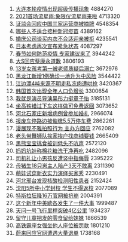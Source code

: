 1. [大连本轮疫情出现超级传播现象](http://www.baidu.com/baidu?cl=3&tn=SE_baiduhomet8_jmjb7mjw&rsv_dl=fyb_top&fr=top1000&wd=%B4%F3%C1%AC%B1%BE%C2%D6%D2%DF%C7%E9%B3%F6%CF%D6%B3%AC%BC%B6%B4%AB%B2%A5%CF%D6%CF%F3) 4884270
1. [2021首场流星雨:象限仪流星雨来啦](http://www.baidu.com/baidu?cl=3&tn=SE_baiduhomet8_jmjb7mjw&rsv_dl=fyb_top&fr=top1000&wd=2021%CA%D7%B3%A1%C1%F7%D0%C7%D3%EA%3A%CF%F3%CF%DE%D2%C7%C1%F7%D0%C7%D3%EA%C0%B4%C0%B2) 4713320
1. [证监会回应中国三家运营商被摘牌](http://www.baidu.com/baidu?cl=3&tn=SE_baiduhomet8_jmjb7mjw&rsv_dl=fyb_top&fr=top1000&wd=%D6%A4%BC%E0%BB%E1%BB%D8%D3%A6%D6%D0%B9%FA%C8%FD%BC%D2%D4%CB%D3%AA%C9%CC%B1%BB%D5%AA%C5%C6) 4548354
1. [哪些人不适合接种新冠疫苗](http://www.baidu.com/baidu?cl=3&tn=SE_baiduhomet8_jmjb7mjw&rsv_dl=fyb_top&fr=top1000&wd=%C4%C4%D0%A9%C8%CB%B2%BB%CA%CA%BA%CF%BD%D3%D6%D6%D0%C2%B9%DA%D2%DF%C3%E7) 4389162
1. [婚庆公司谈买内衣不合适迎亲被拒](http://www.baidu.com/baidu?cl=3&tn=SE_baiduhomet8_jmjb7mjw&rsv_dl=fyb_top&fr=top1000&wd=%BB%E9%C7%EC%B9%AB%CB%BE%CC%B8%C2%F2%C4%DA%D2%C2%B2%BB%BA%CF%CA%CA%D3%AD%C7%D7%B1%BB%BE%DC) 4235541
1. [日本考虑再次宣布紧急状态](http://www.baidu.com/baidu?cl=3&tn=SE_baiduhomet8_jmjb7mjw&rsv_dl=fyb_top&fr=top1000&wd=%C8%D5%B1%BE%BF%BC%C2%C7%D4%D9%B4%CE%D0%FB%B2%BC%BD%F4%BC%B1%D7%B4%CC%AC) 4087297
1. [春节如何防范疫情 专家建议来了](http://www.baidu.com/baidu?cl=3&tn=SE_baiduhomet8_jmjb7mjw&rsv_dl=fyb_top&fr=top1000&wd=%B4%BA%BD%DA%C8%E7%BA%CE%B7%C0%B7%B6%D2%DF%C7%E9%20%D7%A8%BC%D2%BD%A8%D2%E9%C0%B4%C1%CB) 3944242
1. [大S回应蔡康永道歉](http://www.baidu.com/baidu?cl=3&tn=SE_baiduhomet8_jmjb7mjw&rsv_dl=fyb_top&fr=top1000&wd=%B4%F3S%BB%D8%D3%A6%B2%CC%BF%B5%D3%C0%B5%C0%C7%B8) 3806193
1. [13岁女孩考第一被老师质疑后溺亡](http://www.baidu.com/baidu?cl=3&tn=SE_baiduhomet8_jmjb7mjw&rsv_dl=fyb_top&fr=top1000&wd=13%CB%EA%C5%AE%BA%A2%BF%BC%B5%DA%D2%BB%B1%BB%C0%CF%CA%A6%D6%CA%D2%C9%BA%F3%C4%E7%CD%F6) 3672976
1. [黑龙江新增1例确诊一地升为中风险](http://www.baidu.com/baidu?cl=3&tn=SE_baiduhomet8_jmjb7mjw&rsv_dl=fyb_top&fr=top1000&wd=%BA%DA%C1%FA%BD%AD%D0%C2%D4%F61%C0%FD%C8%B7%D5%EF%D2%BB%B5%D8%C9%FD%CE%AA%D6%D0%B7%E7%CF%D5) 3544422
1. [江边漂4吨来源不明走私冻肉遭哄抢](http://www.baidu.com/baidu?cl=3&tn=SE_baiduhomet8_jmjb7mjw&rsv_dl=fyb_top&fr=top1000&wd=%BD%AD%B1%DF%C6%AF4%B6%D6%C0%B4%D4%B4%B2%BB%C3%F7%D7%DF%CB%BD%B6%B3%C8%E2%D4%E2%BA%E5%C7%C0) 3420367
1. [韩国首次出现全年人口负增长](http://www.baidu.com/baidu?cl=3&tn=SE_baiduhomet8_jmjb7mjw&rsv_dl=fyb_top&fr=top1000&wd=%BA%AB%B9%FA%CA%D7%B4%CE%B3%F6%CF%D6%C8%AB%C4%EA%C8%CB%BF%DA%B8%BA%D4%F6%B3%A4) 3300654
1. [我就是演员导演吴彤力挺章子怡](http://www.baidu.com/baidu?cl=3&tn=SE_baiduhomet8_jmjb7mjw&rsv_dl=fyb_top&fr=top1000&wd=%CE%D2%BE%CD%CA%C7%D1%DD%D4%B1%B5%BC%D1%DD%CE%E2%CD%AE%C1%A6%CD%A6%D5%C2%D7%D3%E2%F9) 3185131
1. [坐高铁错过下车这样做可免费返回](http://www.baidu.com/baidu?cl=3&tn=SE_baiduhomet8_jmjb7mjw&rsv_dl=fyb_top&fr=top1000&wd=%D7%F8%B8%DF%CC%FA%B4%ED%B9%FD%CF%C2%B3%B5%D5%E2%D1%F9%D7%F6%BF%C9%C3%E2%B7%D1%B7%B5%BB%D8) 3073652
1. [河北石家庄新增病例曾参加婚礼](http://www.baidu.com/baidu?cl=3&tn=SE_baiduhomet8_jmjb7mjw&rsv_dl=fyb_top&fr=top1000&wd=%BA%D3%B1%B1%CA%AF%BC%D2%D7%AF%D0%C2%D4%F6%B2%A1%C0%FD%D4%F8%B2%CE%BC%D3%BB%E9%C0%F1) 2966074
1. [报废车停路边被催缴5.5万停车费](http://www.baidu.com/baidu?cl=3&tn=SE_baiduhomet8_jmjb7mjw&rsv_dl=fyb_top&fr=top1000&wd=%B1%A8%B7%CF%B3%B5%CD%A3%C2%B7%B1%DF%B1%BB%B4%DF%BD%C95.5%CD%F2%CD%A3%B3%B5%B7%D1) 2862261
1. [漫展现不雅拍照行为 主办方回应](http://www.baidu.com/baidu?cl=3&tn=SE_baiduhomet8_jmjb7mjw&rsv_dl=fyb_top&fr=top1000&wd=%C2%FE%D5%B9%CF%D6%B2%BB%D1%C5%C5%C4%D5%D5%D0%D0%CE%AA%20%D6%F7%B0%EC%B7%BD%BB%D8%D3%A6) 2762082
1. [老头带舞狮队挨家挨户找商铺要钱](http://www.baidu.com/baidu?cl=3&tn=SE_baiduhomet8_jmjb7mjw&rsv_dl=fyb_top&fr=top1000&wd=%C0%CF%CD%B7%B4%F8%CE%E8%CA%A8%B6%D3%B0%A4%BC%D2%B0%A4%BB%A7%D5%D2%C9%CC%C6%CC%D2%AA%C7%AE) 2665409
1. [黑熊宝宝挑食被训低头不吭声](http://www.baidu.com/baidu?cl=3&tn=SE_baiduhomet8_jmjb7mjw&rsv_dl=fyb_top&fr=top1000&wd=%BA%DA%D0%DC%B1%A6%B1%A6%CC%F4%CA%B3%B1%BB%D1%B5%B5%CD%CD%B7%B2%BB%BF%D4%C9%F9) 2572120
1. [妈妈坑娃称棉花糖洗干净再吃](http://www.baidu.com/baidu?cl=3&tn=SE_baiduhomet8_jmjb7mjw&rsv_dl=fyb_top&fr=top1000&wd=%C2%E8%C2%E8%BF%D3%CD%DE%B3%C6%C3%DE%BB%A8%CC%C7%CF%B4%B8%C9%BE%BB%D4%D9%B3%D4) 2482096
1. [司机礼让小男孩反遭竖中指侮辱](http://www.baidu.com/baidu?cl=3&tn=SE_baiduhomet8_jmjb7mjw&rsv_dl=fyb_top&fr=top1000&wd=%CB%BE%BB%FA%C0%F1%C8%C3%D0%A1%C4%D0%BA%A2%B7%B4%D4%E2%CA%FA%D6%D0%D6%B8%CE%EA%C8%E8) 2395222
1. [母猪生18只崽主人陪产3天不敢离](http://www.baidu.com/baidu?cl=3&tn=SE_baiduhomet8_jmjb7mjw&rsv_dl=fyb_top&fr=top1000&wd=%C4%B8%D6%ED%C9%FA18%D6%BB%E1%CC%D6%F7%C8%CB%C5%E3%B2%FA3%CC%EC%B2%BB%B8%D2%C0%EB) 2311390
1. [萌娃试穿新衣实力演绎买家秀](http://www.baidu.com/baidu?cl=3&tn=SE_baiduhomet8_jmjb7mjw&rsv_dl=fyb_top&fr=top1000&wd=%C3%C8%CD%DE%CA%D4%B4%A9%D0%C2%D2%C2%CA%B5%C1%A6%D1%DD%D2%EF%C2%F2%BC%D2%D0%E3) 2230491
1. [河北邢台发现核酸检测阳性患者](http://www.baidu.com/baidu?cl=3&tn=SE_baiduhomet8_jmjb7mjw&rsv_dl=fyb_top&fr=top1000&wd=%BA%D3%B1%B1%D0%CF%CC%A8%B7%A2%CF%D6%BA%CB%CB%E1%BC%EC%B2%E2%D1%F4%D0%D4%BB%BC%D5%DF) 2152424
1. [沈阳5所中小学封校 学生不得返校](http://www.baidu.com/baidu?cl=3&tn=SE_baiduhomet8_jmjb7mjw&rsv_dl=fyb_top&fr=top1000&wd=%C9%F2%D1%F45%CB%F9%D6%D0%D0%A1%D1%A7%B7%E2%D0%A3%20%D1%A7%C9%FA%B2%BB%B5%C3%B7%B5%D0%A3) 2077089
1. [特斯拉狂降16万官网被挤崩](http://www.baidu.com/baidu?cl=3&tn=SE_baiduhomet8_jmjb7mjw&rsv_dl=fyb_top&fr=top1000&wd=%CC%D8%CB%B9%C0%AD%BF%F1%BD%B516%CD%F2%B9%D9%CD%F8%B1%BB%BC%B7%B1%C0) 2004391
1. [这个新年中美欧各发生了一件大事](http://www.baidu.com/baidu?cl=3&tn=SE_baiduhomet8_jmjb7mjw&rsv_dl=fyb_top&fr=top1000&wd=%D5%E2%B8%F6%D0%C2%C4%EA%D6%D0%C3%C0%C5%B7%B8%F7%B7%A2%C9%FA%C1%CB%D2%BB%BC%FE%B4%F3%CA%C2) 1999487
1. [天问一号飞行里程突破4亿公里](http://www.baidu.com/baidu?cl=3&tn=SE_baiduhomet8_jmjb7mjw&rsv_dl=fyb_top&fr=top1000&wd=%CC%EC%CE%CA%D2%BB%BA%C5%B7%C9%D0%D0%C0%EF%B3%CC%CD%BB%C6%C64%D2%DA%B9%AB%C0%EF) 1934237
1. [留守儿童把发的零食留给妹妹](http://www.baidu.com/baidu?cl=3&tn=SE_baiduhomet8_jmjb7mjw&rsv_dl=fyb_top&fr=top1000&wd=%C1%F4%CA%D8%B6%F9%CD%AF%B0%D1%B7%A2%B5%C4%C1%E3%CA%B3%C1%F4%B8%F8%C3%C3%C3%C3) 1866539
1. [高铁霸座女强坐他人座位被罚款](http://www.baidu.com/baidu?cl=3&tn=SE_baiduhomet8_jmjb7mjw&rsv_dl=fyb_top&fr=top1000&wd=%B8%DF%CC%FA%B0%D4%D7%F9%C5%AE%C7%BF%D7%F8%CB%FB%C8%CB%D7%F9%CE%BB%B1%BB%B7%A3%BF%EE) 1801210
1. [蔚来回应官网遭遇大量退单](http://www.baidu.com/baidu?cl=3&tn=SE_baiduhomet8_jmjb7mjw&rsv_dl=fyb_top&fr=top1000&wd=%CE%B5%C0%B4%BB%D8%D3%A6%B9%D9%CD%F8%D4%E2%D3%F6%B4%F3%C1%BF%CD%CB%B5%A5) 1738168